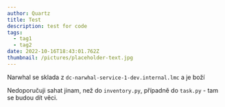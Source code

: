 ```yaml
---
author: Quartz
title: Test
description: test for code
tags:
  - tag1
  - tag2
date: 2022-10-16T18:43:01.762Z
thumbnail: /pictures/placeholder-text.jpg
---
```

N﻿arwhal se sklada z `dc-narwhal-service-1-dev.internal.lmc` a je boží

N﻿edoporučuji sahat jinam, než do `inventory.py`, případně do `task.py` - tam se budou dít věci.